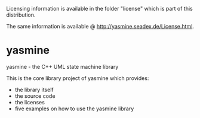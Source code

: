 Licensing information is available in the folder "license" which is part of this distribution.

The same information is available @ http://yasmine.seadex.de/License.html.


# yasmine
yasmine - the C++ UML state machine library

This is the core library project of yasmine which provides: 
* the library itself
* the source code
* the licenses
* five examples on how to use the yasmine library
